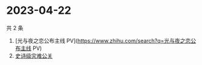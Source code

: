 # 2023-04-22

共 2 条

<!-- BEGIN ZHIHUSEARCH -->
<!-- 最后更新时间 Sat Apr 22 2023 11:06:50 GMT+0800 (China Standard Time) -->
1. [光与夜之恋公布主线 PV](https://www.zhihu.com/search?q=光与夜之恋公布主线 PV)
1. [史诗级灾难公关](https://www.zhihu.com/search?q=史诗级灾难公关)
<!-- END ZHIHUSEARCH -->
